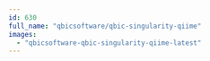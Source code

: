 ```yaml
---
id: 630
full_name: "qbicsoftware/qbic-singularity-qiime"
images: 
  - "qbicsoftware-qbic-singularity-qiime-latest"
---
```

